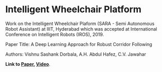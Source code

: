 # Intelligent Wheelchair Platform

Work on the Intelligent Wheelchair Plaform (SARA - Semi Autonomous Robot Assistant) at IIIT, Hyderabad which was accepted at International Conference on Intelligent 
Robots (IROS), 2019.

Paper Title: A Deep Learning Approach for Robust Corridor Following

Authors: Vishnu Sashank Dorbala, A.H. Abdul Hafez, C.V. Jawahar

<b> Link to [Paper](https://vdorbala.github.io/pdf/IROS_paper.pdf), 
[Video](https://vdorbala.github.io/pdf/IROS_video.mp4)</b>.
